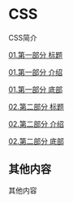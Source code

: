 <h1 class="no-toc">CSS</h1>

CSS简介

<div class="card-container">
  <a href="css/01.第一部分/01.第一部分第一章" class="docs-card" title="01.第一部分 提示">
    <section>01.第一部分 标题</section>
    <p>01.第一部分 介绍</p>
    <p class="card-footer">01.第一部分 底部</p>
  </a>
  <a href="css/02.第二部分/01.第二部分第一章" class="docs-card" title="02.第二部分 提示">
    <section>02.第二部分 标题</section>
    <p>02.第二部分 介绍</p>
    <p class="card-footer">02.第二部分 底部</p>
  </a>
</div>

## 其他内容

其他内容




